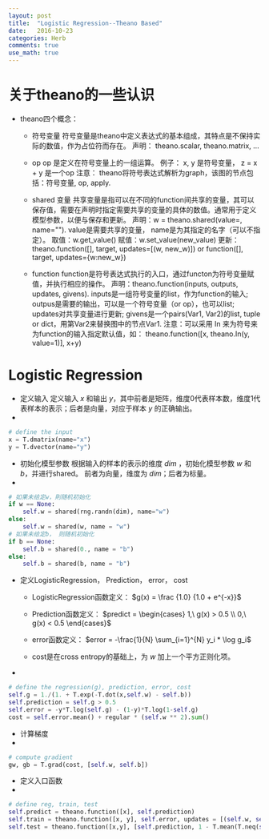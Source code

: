 ```yaml
---
layout: post
title:  "Logistic Regression--Theano Based"
date:   2016-10-23
categories: Herb
comments: true
use_math: true
---
```


# 关于theano的一些认识
- theano四个概念：
	- 符号变量
		符号变量是theano中定义表达式的基本组成，其特点是不保持实际的数值，作为占位符而存在。
        声明： theano.scalar, theano.matrix, ...
        
    - op
    	op 是定义在符号变量上的一组运算。
        例子： x, y 是符号变量， z = x + y 是一个op
    	注意： theano将符号表达式解析为graph，该图的节点包括：符号变量, op, apply.
    - shared 变量
    	共享变量是指可以在不同的function间共享的变量，其可以保存值，需要在声明时指定需要共享的变量的具体的数值。通常用于定义模型参数，以便与保存和更新。
        声明：w = theano.shared(value=, name="").  value是需要共享的变量， name是为其指定的名字（可以不指定）。
        取值：w.get_value()
        赋值：w.set_value(new_value)
        更新：theano.function([], target, updates=[(w, new_w)]) or function([], target, updates={w:new_w})
        
    - function
    	function是符号表达式执行的入口，通过functon为符号变量赋值，并执行相应的操作。
        声明：theano.function(inputs, outputs, updates, givens). inputs是一组符号变量的list，作为function的输入; outpus是需要的输出，可以是一个符号变量（or op），也可以list; updates对共享变量进行更新; givens是一个pairs(Var1, Var2)的list, tuple or dict，用第Var2来替换图中的节点Var1.
        注意：可以采用 In 来为符号来为function的输入指定默认值，如： theano.function([x, theano.In(y, value=1)], x+y)
        
# Logistic Regression

- 定义输入
	定义输入 $x$ 和输出 $y$，其中前者是矩阵，维度0代表样本数，维度1代表样本的表示；后者是向量，对应于样本 $y$ 的正确输出。
- 
```python
# define the input
x = T.dmatrix(name="x")
y = T.dvector(name="y")  
```

- 初始化模型参数
	根据输入的样本的表示的维度 $dim$ ，初始化模型参数 $w$ 和 $b$，并进行shared。 前者为向量，维度为 $dim$；后者为标量。
- 
```python
# 如果未给定w，則随机初始化
if w == None:
	self.w = shared(rng.randn(dim), name="w")
else:
	self.w = shared(w, name = "w")
# 如果未给定b， 则随机初始化
if b == None:
	self.b = shared(0., name = "b")
else:
	self.b = shared(b, name = "b")
```

- 定义LogisticRegression， Prediction， error， cost
	- LogisticRegression函数定义： $g(x) = \frac {1.0} {1.0 + e^{-x}}$
	
    - Prediction函数定义： $predict = \begin{cases} 1,\ g(x) > 0.5 \\ 0,\ g(x) < 0.5  \end{cases}$
    
    - error函数定义： $error = -\frac{1}{N} \sum_{i=1}^{N} y_i * \log g_i$
    
    - cost是在cross entropy的基础上，为 $w$ 加上一个平方正则化项。  
- 
```python
# define the regression(g), prediction, error, cost
self.g = 1./(1. + T.exp(-T.dot(x,self.w) - self.b))
self.prediction = self.g > 0.5
self.error = -y*T.log(self.g) - (1-y)*T.log(1-self.g)
cost = self.error.mean() + regular * (self.w ** 2).sum()
```

- 计算梯度
- 
```python
# compute gradient
gw, gb = T.grad(cost, [self.w, self.b])
```

- 定义入口函数
- 
```python
# define reg, train, test
self.predict = theano.function([x], self.prediction)
self.train = theano.function([x, y], self.error, updates = [(self.w, self.w - step * gw), (self.b, self.b - step * gb)])
self.test = theano.function([x,y], [self.prediction, 1 - T.mean(T.neq(self.prediction, y))])
```

